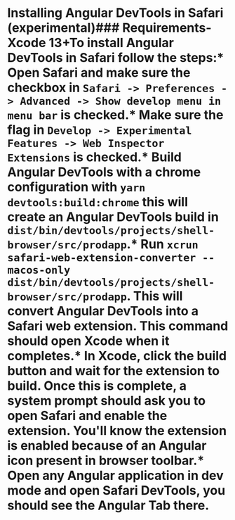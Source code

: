 # Installing Angular DevTools in Safari (experimental)### Requirements- Xcode 13+To install Angular DevTools in Safari follow the steps:* Open Safari and make sure the checkbox in `Safari -> Preferences -> Advanced -> Show develop menu in menu bar` is checked.* Make sure the flag in `Develop -> Experimental Features -> Web Inspector Extensions` is checked.* Build Angular DevTools with a chrome configuration with `yarn devtools:build:chrome` this will create an Angular DevTools build in `dist/bin/devtools/projects/shell-browser/src/prodapp`.* Run `xcrun safari-web-extension-converter --macos-only dist/bin/devtools/projects/shell-browser/src/prodapp`. This will convert Angular DevTools into a Safari web extension. This command should open Xcode when it completes.* In Xcode, click the build button and wait for the extension to build. Once this is complete, a system prompt should ask you to open Safari and enable the extension. You'll know the extension is enabled because of an Angular icon present in browser toolbar.* Open any Angular application in dev mode and open Safari DevTools, you should see the Angular Tab there.